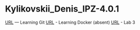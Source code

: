# Kylikovskii_Denis_IPZ-4.0.1
[URL](https://github.com/LONGVINI/learningGit) — Learning Git
[URL]() - Learning Docker (absent)
[URL](https://github.com/LONGVINI/lab3.git) - Lab 3
